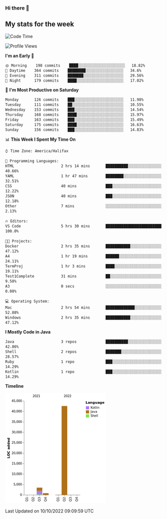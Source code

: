 ### Hi there 👋

## My stats for the week
<!--START_SECTION:waka-->
![Code Time](http://img.shields.io/badge/Code%20Time-407%20hrs%207%20mins-blue)

![Profile Views](http://img.shields.io/badge/Profile%20Views-0-blue)

**I'm an Early 🐤** 

```text
🌞 Morning    198 commits    ████░░░░░░░░░░░░░░░░░░░░░   18.82% 
🌆 Daytime    364 commits    ████████░░░░░░░░░░░░░░░░░   34.6% 
🌃 Evening    311 commits    ███████░░░░░░░░░░░░░░░░░░   29.56% 
🌙 Night      179 commits    ████░░░░░░░░░░░░░░░░░░░░░   17.02%

```
📅 **I'm Most Productive on Saturday** 

```text
Monday       126 commits    ███░░░░░░░░░░░░░░░░░░░░░░   11.98% 
Tuesday      111 commits    ██░░░░░░░░░░░░░░░░░░░░░░░   10.55% 
Wednesday    153 commits    ███░░░░░░░░░░░░░░░░░░░░░░   14.54% 
Thursday     168 commits    ████░░░░░░░░░░░░░░░░░░░░░   15.97% 
Friday       163 commits    ███░░░░░░░░░░░░░░░░░░░░░░   15.49% 
Saturday     175 commits    ████░░░░░░░░░░░░░░░░░░░░░   16.63% 
Sunday       156 commits    ███░░░░░░░░░░░░░░░░░░░░░░   14.83%

```


📊 **This Week I Spent My Time On** 

```text
⌚︎ Time Zone: America/Halifax

💬 Programming Languages: 
HTML                     2 hrs 14 mins       ██████████░░░░░░░░░░░░░░░   40.66% 
YAML                     1 hr 47 mins        ████████░░░░░░░░░░░░░░░░░   32.51% 
CSS                      40 mins             ███░░░░░░░░░░░░░░░░░░░░░░   12.22% 
JSON                     40 mins             ███░░░░░░░░░░░░░░░░░░░░░░   12.18% 
Other                    7 mins              ░░░░░░░░░░░░░░░░░░░░░░░░░   2.13%

🔥 Editors: 
VS Code                  5 hrs 30 mins       █████████████████████████   100.0%

🐱‍💻 Projects: 
Docker                   2 hrs 35 mins       ███████████░░░░░░░░░░░░░░   47.12% 
A4                       1 hr 19 mins        ██████░░░░░░░░░░░░░░░░░░░   24.11% 
TermProj                 1 hr 3 mins         ████░░░░░░░░░░░░░░░░░░░░░   19.11% 
Test1Complete            31 mins             ██░░░░░░░░░░░░░░░░░░░░░░░   9.58% 
A3                       0 secs              ░░░░░░░░░░░░░░░░░░░░░░░░░   0.08%

💻 Operating System: 
Mac                      2 hrs 54 mins       █████████████░░░░░░░░░░░░   52.88% 
Windows                  2 hrs 35 mins       ███████████░░░░░░░░░░░░░░   47.12%

```

**I Mostly Code in Java** 

```text
Java                     3 repos             ██████████░░░░░░░░░░░░░░░   42.86% 
Shell                    2 repos             ███████░░░░░░░░░░░░░░░░░░   28.57% 
Ruby                     1 repo              ███░░░░░░░░░░░░░░░░░░░░░░   14.29% 
Kotlin                   1 repo              ███░░░░░░░░░░░░░░░░░░░░░░   14.29%

```


**Timeline**

![Chart not found](https://raw.githubusercontent.com/lyndseyy/lyndseyy/main/charts/bar_graph.png) 


 Last Updated on 10/10/2022 09:09:59 UTC
<!--END_SECTION:waka-->